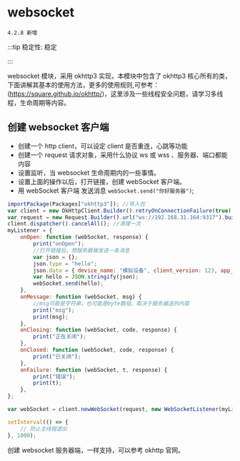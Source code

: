 # websocket

`4.2.8 新增`

:::tip 稳定性: 稳定

:::

websocket 模块，采用 okhttp3 实现，本模块中包含了 okhttp3 核心所有的类，下面讲解其基本的使用方法，更多的使用规则,可参考：(https://square.github.io/okhttp/)，这里涉及一些线程安全问题，请学习多线程，生命周期等内容。

## 创建 websocket 客户端

-   创建一个 http client，可以设定 client 是否重连，心跳等功能
-   创建一个 request 请求对象，采用什么协议 ws 或 wss 、服务器、端口都能内容
-   设置监听，当 websocket 生命周期内的一些事情。
-   设置上面的操作以后，打开链接，创建 webSocket 客户端。
-   用 webSocket 客户端 发送消息 `webSocket.send("你好服务器")`;

```js
importPackage(Packages["okhttp3"]); //导入包
var client = new OkHttpClient.Builder().retryOnConnectionFailure(true).build();
var request = new Request.Builder().url("ws://192.168.31.164:9317").build(); //vscode  插件的ip地址，
client.dispatcher().cancelAll(); //清理一次
myListener = {
    onOpen: function (webSocket, response) {
        print("onOpen");
        //打开链接后，想服务器端发送一条消息
        var json = {};
        json.type = "hello";
        json.data = { device_name: "模拟设备", client_version: 123, app_version: 123, app_version_code: "233" };
        var hello = JSON.stringify(json);
        webSocket.send(hello);
    },
    onMessage: function (webSocket, msg) {
        //msg可能是字符串，也可能是byte数组，取决于服务器送的内容
        print("msg");
        print(msg);
    },
    onClosing: function (webSocket, code, response) {
        print("正在关闭");
    },
    onClosed: function (webSocket, code, response) {
        print("已关闭");
    },
    onFailure: function (webSocket, t, response) {
        print("错误");
        print(t);
    },
};

var webSocket = client.newWebSocket(request, new WebSocketListener(myListener)); //创建链接

setInterval(() => {
    // 防止主线程退出
}, 1000);
```

创建 websocket 服务器端，一样支持，可以参考 okhttp 官网。

